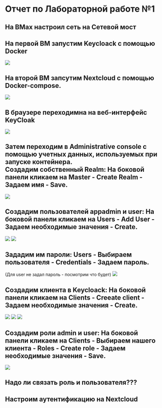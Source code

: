 # Отчет по Лабораторной работе №1
## На ВМах настроил сеть на Сетевой мост
## На первой ВМ запустим Keycloack с помощью Docker
![](https://github.com/timMong/MIREA_TOIB_2023/blob/main/Laba_1/images/1.png)

## На второй ВМ запсутим Nextcloud с помощью Docker-compose.
![](https://github.com/timMong/MIREA_TOIB_2023/blob/main/Laba_1/images/6.png)

## В браузере переходимна на веб-интерфейс KeyCloak
![](https://github.com/timMong/MIREA_TOIB_2023/blob/main/Laba_1/images/2.png)

## Затем переходим в Administrative console с помощью учетных данных, используемых при запуске контейнера.<br> Создадим собственный Realm: На боковой панели кликаем на Master - Create Realm - Задаем имя - Save.
![](https://github.com/timMong/MIREA_TOIB_2023/blob/main/Laba_1/images/3.png)

## Создадим пользователей appadmin и user: На боковой панели кликаем на Users - Add User - Задаем необходимые значения - Create.
![](https://github.com/timMong/MIREA_TOIB_2023/blob/main/Laba_1/images/4.png)
![](https://github.com/timMong/MIREA_TOIB_2023/blob/main/Laba_1/images/5.png)

## Зададим им пароли: Users - Выбираем пользователя - Credentials - Задаем пароль.
(Для user не задал пароль - посмотрим что будет)
![](https://github.com/timMong/MIREA_TOIB_2023/blob/main/Laba_1/images/11.png)

## Создадим клиента в Keycloack: На боковой панели кликаем на Clients - Creeate client - Задаем необходимые значения - Create.
![](https://github.com/timMong/MIREA_TOIB_2023/blob/main/Laba_1/images/7.png)
![](https://github.com/timMong/MIREA_TOIB_2023/blob/main/Laba_1/images/8.png)
![](https://github.com/timMong/MIREA_TOIB_2023/blob/main/Laba_1/images/9.png)

## Создадим роли admin и user: На боковой панели кликаем на Clients - Выбираем нашего клиента - Roles - Create role - Задаем необходимые значения - Save.
![](https://github.com/timMong/MIREA_TOIB_2023/blob/main/Laba_1/images/10.png)

## Надо ли связать роль и пользователя???

## Настроим аутентификацию на Nextcloud
